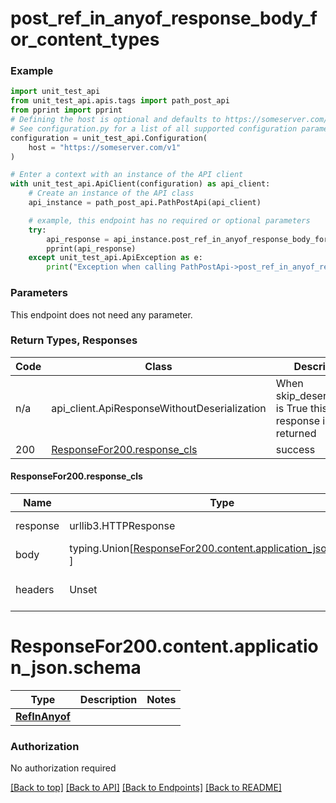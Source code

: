 <a name="top"></a>
# **post_ref_in_anyof_response_body_for_content_types**
<a name="post_ref_in_anyof_response_body_for_content_types"></a>


### Example

```python
import unit_test_api
from unit_test_api.apis.tags import path_post_api
from pprint import pprint
# Defining the host is optional and defaults to https://someserver.com/v1
# See configuration.py for a list of all supported configuration parameters.
configuration = unit_test_api.Configuration(
    host = "https://someserver.com/v1"
)

# Enter a context with an instance of the API client
with unit_test_api.ApiClient(configuration) as api_client:
    # Create an instance of the API class
    api_instance = path_post_api.PathPostApi(api_client)

    # example, this endpoint has no required or optional parameters
    try:
        api_response = api_instance.post_ref_in_anyof_response_body_for_content_types()
        pprint(api_response)
    except unit_test_api.ApiException as e:
        print("Exception when calling PathPostApi->post_ref_in_anyof_response_body_for_content_types: %s\n" % e)
```
### Parameters
This endpoint does not need any parameter.

### Return Types, Responses

Code | Class | Description
------------- | ------------- | -------------
n/a | api_client.ApiResponseWithoutDeserialization | When skip_deserialization is True this response is returned
200 | [ResponseFor200.response_cls](#response_200response_cls) | success

#### <a id="response_200response_cls" >ResponseFor200.response_cls</a>
Name | Type | Description  | Notes
------------- | ------------- | ------------- | -------------
response | urllib3.HTTPResponse | Raw response |
body | typing.Union[[ResponseFor200.content.application_json.schema](#response_200contentapplication_jsonschema), ] |  |
headers | Unset | headers were not defined |

# <a id="response_200contentapplication_jsonschema" >ResponseFor200.content.application_json.schema</a>
Type | Description  | Notes
------------- | ------------- | -------------
[**RefInAnyof**](../../../components/schema/ref_in_anyof.RefInAnyof.md) |  | 


### Authorization

No authorization required

[[Back to top]](#top) [[Back to API]](../PathPostApi.md) [[Back to Endpoints]](../../../../README.md#Endpoints) [[Back to README]](../../../../README.md)
